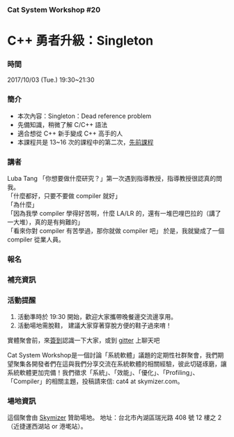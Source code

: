 ### Cat System Workshop #20 ### 
# C++ 勇者升級：Singleton #

### 時間 ###
2017/10/03 (Tue.) 19:30~21:30 

### 簡介 ###
* 本次內容：Singleton：Dead reference problem
* 先備知識，稍微了解 C/C++ 語法
* 適合想從 C++ 新手變成 C++ 高手的人
* 本課程共是 13~16 次的課程中的第二次，[先前課程](https://github.com/CatSystemWorkshop/meetup) 

### 講者 ###
Luba Tang
「你想要做什麼研究？」第一次遇到指導教授，指導教授很認真的問我。  
「什麼都好，只要不要做 compiler 就好」  
「為什麼」  
「因為我學 compiler 學得好苦啊，什麼 LA/LR 的，還有一堆巴哩巴拉的（講了一大堆），真的是有夠難的」   
「看來你對 compiler 有苦學過，那你就做 compiler 吧」 
於是，我就變成了一個 compiler 從業人員。

### 報名 ### 



### 補充資訊 ### 


### 活動提醒 ###

1. 活動準時於 19:30 開始，歡迎大家攜帶晚餐邊交流邊享用。
2. 活動場地需脫鞋， 建議大家穿著穿脫方便的鞋子過來唷！

實體聚會前，來[簽到](https://github.com/CatSystemWorkshop/meetup/blob/master/guest_book.md)認識一下大家，或到 [gitter](https://gitter.im/CatSystemWorkshop/Lobby?utm_source=share-link&utm_medium=link&utm_campaign=share-link) 上聊天吧

Cat System Workshop是一個討論「系統軟體」議題的定期性社群聚會，我們期望聚集各開發者們在這與我們分享交流在系統軟體的相關經驗，彼此切磋琢磨，讓系統軟體更加完備！我們徵求「系統」、「效能」、「優化」、「Profiling」、「Compiler」的相關主題，投稿請來信: cat4 at skymizer.com。

### 場地資訊 ###
這個聚會由 [Skymizer](https://github.com/skymizer) 贊助場地。
地址：台北市內湖區瑞光路 408 號 12 樓之 2（近捷運西湖站 or 港墘站）。
